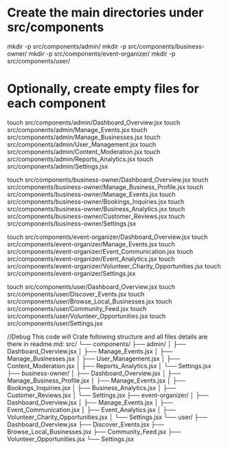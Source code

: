 # Create the main directories under src/components
mkdir -p src/components/admin/
mkdir -p src/components/business-owner/
mkdir -p src/components/event-organizer/
mkdir -p src/components/user/

# Optionally, create empty files for each component
touch src/components/admin/Dashboard_Overview.jsx
touch src/components/admin/Manage_Events.jsx
touch src/components/admin/Manage_Businesses.jsx
touch src/components/admin/User_Management.jsx
touch src/components/admin/Content_Moderation.jsx
touch src/components/admin/Reports_Analytics.jsx
touch src/components/admin/Settings.jsx

touch src/components/business-owner/Dashboard_Overview.jsx
touch src/components/business-owner/Manage_Business_Profile.jsx
touch src/components/business-owner/Manage_Events.jsx
touch src/components/business-owner/Bookings_Inquiries.jsx
touch src/components/business-owner/Business_Analytics.jsx
touch src/components/business-owner/Customer_Reviews.jsx
touch src/components/business-owner/Settings.jsx

touch src/components/event-organizer/Dashboard_Overview.jsx
touch src/components/event-organizer/Manage_Events.jsx
touch src/components/event-organizer/Event_Communication.jsx
touch src/components/event-organizer/Event_Analytics.jsx
touch src/components/event-organizer/Volunteer_Charity_Opportunities.jsx
touch src/components/event-organizer/Settings.jsx

touch src/components/user/Dashboard_Overview.jsx
touch src/components/user/Discover_Events.jsx
touch src/components/user/Browse_Local_Businesses.jsx
touch src/components/user/Community_Feed.jsx
touch src/components/user/Volunteer_Opportunities.jsx
touch src/components/user/Settings.jsx

//Debug 
This code will Crate following structure and all files details are there in readme.md:
src/
 └── components/
      ├── admin/
      │    ├── Dashboard_Overview.jsx
      │    ├── Manage_Events.jsx
      │    ├── Manage_Businesses.jsx
      │    ├── User_Management.jsx
      │    ├── Content_Moderation.jsx
      │    ├── Reports_Analytics.jsx
      │    └── Settings.jsx
      ├── business-owner/
      │    ├── Dashboard_Overview.jsx
      │    ├── Manage_Business_Profile.jsx
      │    ├── Manage_Events.jsx
      │    ├── Bookings_Inquiries.jsx
      │    ├── Business_Analytics.jsx
      │    ├── Customer_Reviews.jsx
      │    └── Settings.jsx
      ├── event-organizer/
      │    ├── Dashboard_Overview.jsx
      │    ├── Manage_Events.jsx
      │    ├── Event_Communication.jsx
      │    ├── Event_Analytics.jsx
      │    ├── Volunteer_Charity_Opportunities.jsx
      │    └── Settings.jsx
      └── user/
           ├── Dashboard_Overview.jsx
           ├── Discover_Events.jsx
           ├── Browse_Local_Businesses.jsx
           ├── Community_Feed.jsx
           ├── Volunteer_Opportunities.jsx
           └── Settings.jsx
